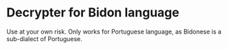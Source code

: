 # Decrypter for Bidon language

Use at your own risk. Only works for Portuguese language, as Bidonese is a sub-dialect of Portuguese. 